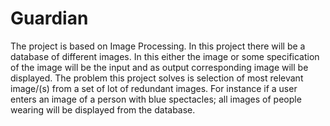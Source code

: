 # Guardian
The project is based on Image Processing. In this project there will be a database of different images. In this either the image or some specification of the image will be the input and as output corresponding image will be displayed. The problem this project solves is selection of most relevant image/(s) from a set of lot of redundant images. For instance if a user enters an image of a person with blue spectacles; all images of people wearing will be displayed from the database.
